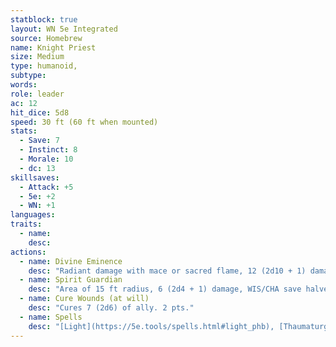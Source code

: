 ```yaml
---
statblock: true
layout: WN 5e Integrated
source: Homebrew
name: Knight Priest
size: Medium
type: humanoid,
subtype: 
words: 
role: leader
ac: 12
hit_dice: 5d8
speed: 30 ft (60 ft when mounted)
stats:
  - Save: 7
  - Instinct: 8
  - Morale: 10
  - dc: 13
skillsaves:
  - Attack: +5
  - 5e: +2
  - WN: +1
languages: 
traits:
  - name: 
    desc: 
actions:
  - name: Divine Eminence
    desc: "Radiant damage with mace or sacred flame, 12 (2d10 + 1) damage"
  - name: Spirit Guardian
    desc: "Area of 15 ft radius, 6 (2d4 + 1) damage, WIS/CHA save halves."
  - name: Cure Wounds (at will)
    desc: "Cures 7 (2d6) of ally. 2 pts."
  - name: Spells
    desc: "[Light](https://5e.tools/spells.html#light_phb), [Thaumaturgy](https://5e.tools/spells.html#thaumaturgy_phb) or [Lesser Restoration](https://5e.tools/spells.html#lesser%20restoration_phb). 1 pt."
---
```

